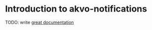 # Introduction to akvo-notifications

TODO: write [great documentation](http://jacobian.org/writing/great-documentation/what-to-write/)

